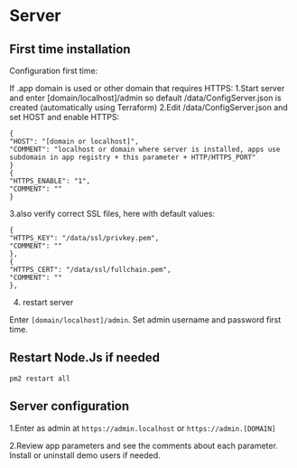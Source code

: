 # Server

## First time installation

Configuration first time:

If .app domain is used or other domain that requires HTTPS:
1.Start server and enter [domain/localhost]/admin so default /data/ConfigServer.json is created (automatically using Terraform)
2.Edit /data/ConfigServer.json and set HOST and enable HTTPS:

```
{
"HOST": "[domain or localhost]",
"COMMENT": "localhost or domain where server is installed, apps use subdomain in app registry + this parameter + HTTP/HTTPS_PORT"
}
{
"HTTPS_ENABLE": "1",
"COMMENT": ""
}
```

3.also verify correct SSL files, here with default values:

```
{
"HTTPS_KEY": "/data/ssl/privkey.pem",
"COMMENT": ""
},
{
"HTTPS_CERT": "/data/ssl/fullchain.pem",
"COMMENT": ""
},
```
4. restart server

Enter `[domain/localhost]/admin`.
Set admin username and password first time.	

## Restart Node.Js if needed

```
pm2 restart all
```

## Server configuration
    
1.Enter as admin at `https://admin.localhost` or `https://admin.[DOMAIN]`

2.Review app parameters and see the comments about each parameter.
Install or uninstall demo users if needed.